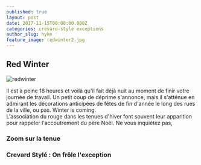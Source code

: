 ```yaml
---
published: true
layout: post
date: 2017-11-15T00:00:00.000Z
categories: crevard-style exceptions
author_slug: hyke
feature_image: redwinter2.jpg
---
```

## Red Winter

![redwinter]({{site.url}}/{{site.baseurl}}img/redwinter4.jpg)

Il est à peine 18 heures et voilà qu'il fait déjà nuit au moment de finir votre journée de travail. Un petit coup de déprime s'annonce, mais il s'atténue en admirant les décorations anticipées de fêtes de fin d'année le long des rues de la ville, ou pas. Winter is coming.  
L'association du rouge dans les tenues d'hiver font souvent leur apparition pour rappeler l'accoutrement du père Noël. Ne vous inquiétez pas, 


### Zoom sur la tenue

### Crevard Stylé : On frôle l'exception
